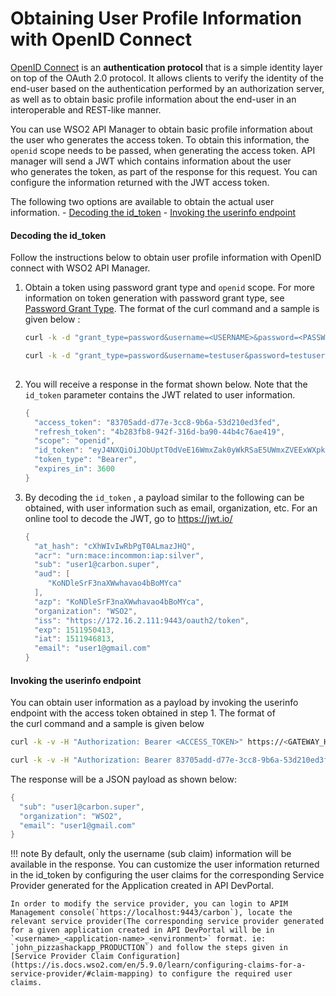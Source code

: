 # Obtaining User Profile Information with OpenID Connect

[OpenID Connect](http://openid.net/connect/) is an **authentication protocol** that is a simple identity layer on top of the OAuth 2.0 protocol. It allows clients to verify the identity of the end-user based on the authentication performed by an authorization server, as well as to obtain basic profile information about the end-user in an interoperable and REST-like manner.

You can use WSO2 API Manager to obtain basic profile information about the user who generates the access token. To obtain this information, the `openid` scope needs to be passed, when generating the access token. API manager will send a JWT which contains information about the user who generates the token, as part of the response for this request. You can configure the information returned with the JWT access token.


The following two options are available to obtain the actual user information.
    -   [Decoding the id_token](#decoding-the-id_token)
    -   [Invoking the userinfo endpoint](#invoking-the-userinfo-endpoint)
    
#### Decoding the id_token

Follow the instructions below to obtain user profile information with OpenID connect with WSO2 API Manager.

1.  Obtain a token using password grant type and `openid` scope. For more information on token generation with password grant type, see [Password Grant Type]({{base_path}}/learn/api-security/oauth2/grant-types/password-grant/). The format of the curl command and a sample is given below :

    ``` bash tab="Format"
    curl -k -d "grant_type=password&username=<USERNAME>&password=<PASSWORD>&scope=openid" -H "Authorization: Basic <BASE64 ENCODED CONSUMER_KEY:CONSUMER_SECRET>, Content-Type: application/x-www-form-urlencoded" https://<GATEWAY_HOSTNAME>:<PORT>/token
    ```
    
    ``` bash tab="Example"
    curl -k -d "grant_type=password&username=testuser&password=testuserpassword&scope=openid" -H "Authorization: Basic M1J6RFNrRFI5ZmQ5czRqY296R2xfVjh0QU5JYTpXeElqSkFJd0dqRWVYOHdHZGFfcGM1Wl94RjRh, Content-Type: application/x-www-form-urlencoded" https://apim.wso2.com:8243/token
            
    ```

2.  You will receive a response in the format shown below. Note that the `id_token` parameter contains the JWT related to user information.
    ``` java
    {
      "access_token": "83705add-d77e-3cc8-9b6a-53d210ed3fed",
      "refresh_token": "4b283fb8-942f-316d-ba90-44b4c76ae419",
      "scope": "openid",
      "id_token": "eyJ4NXQiOiJObUptT0dVeE16WmxZak0yWkRSaE5UWmxZVEExWXpkaFpUUmlPV0UwTldJMk0ySm1PVGMxWkEiLCJraWQiOiJkMGVjNTE0YTMyYjZmODhjMGFiZDEyYTI4NDA2OTliZGQzZGViYTlkIiwiYWxnIjoiUlMyNTYifQ.eyJhdF9oYXNoIjoiY1hoV0l2SXdSYlBnVDBBTG1hekpIUSIsImFjciI6InVybjptYWNlOmluY29tbW9uOmlhcDpzaWx2ZXIiLCJzdWIiOiJzdWJzY3JpYmVyQGNhcmJvbi5zdXBlciIsImF1ZCI6WyJLb05EbGVTckYzbmFYV3doYXZhbzRiQm9NWWNhIl0sImF6cCI6IktvTkRsZVNyRjNuYVhXd2hhdmFvNGJCb01ZY2EiLCJvcmdhbml6YXRpb24iOiJXU08yIiwiaXNzIjoiaHR0cHM6XC9cLzE3Mi4xNi4yLjExMTo5NDQzXC9vYXV0aDJcL3Rva2VuIiwiZXhwIjoxNTExOTUwNDEzLCJpYXQiOjE1MTE5NDY4MTMsImVtYWlsIjoic3ViMUBnbWFpbC5jb20ifQ.gdj0jn4PX5R4j5Y0ZNyEwi2G-NPq3_iW89NqkRxeszdcMLvDP-ncRWMaYyUYc-bQqADekTdQUC6ACSVUlJBKau3Oy8uu-AO8pajIm-hWEX_PBqoMRtFztxggmKFaL6G0rdRBIu8LzL5lbX2cTKss_zYwNmcPDsKDWdQDmL089Wg",
      "token_type": "Bearer",
      "expires_in": 3600
    }
    ```
    
3.  By decoding the `id_token` , a payload similar to the following can be obtained, with user information such as email, organization, etc. For an online tool to decode the JWT, go to <https://jwt.io/>

    ``` java
    {
      "at_hash": "cXhWIvIwRbPgT0ALmazJHQ",
      "acr": "urn:mace:incommon:iap:silver",
      "sub": "user1@carbon.super",
      "aud": [
         "KoNDleSrF3naXWwhavao4bBoMYca"
      ],
      "azp": "KoNDleSrF3naXWwhavao4bBoMYca",
      "organization": "WSO2",
      "iss": "https://172.16.2.111:9443/oauth2/token",
      "exp": 1511950413,
      "iat": 1511946813,
      "email": "user1@gmail.com"
    }
    ```

#### Invoking the userinfo endpoint

You can obtain user information as a payload by invoking the userinfo endpoint with the access token obtained in step 1. The format of the curl command and a sample is given below

``` bash tab="Format"
curl -k -v -H "Authorization: Bearer <ACCESS_TOKEN>" https://<GATEWAY_HOSTNAME>:<PORT>/userinfo
```

``` bash tab="Example"
curl -k -v -H "Authorization: Bearer 83705add-d77e-3cc8-9b6a-53d210ed3fed" https://apim.wso2.com:8243/userinfo
```

The response will be a JSON payload as shown below:

``` java
{
  "sub": "user1@carbon.super",
  "organization": "WSO2",
  "email": "user1@gmail.com"
}
```

!!! note
    By default, only the username (sub claim) information will be available in the response. You can customize the user information returned in the id_token by configuring the user claims for the corresponding Service Provider generated for the Application created in API DevPortal. 
    
    In order to modify the service provider, you can login to APIM Management console(`https://localhost:9443/carbon`), locate the relevant service provider(The corresponding service provider generated for a given application created in API DevPortal will be in 
    `<username>_<application-name>_<environment>` format. ie: `john_pizzashackapp_PRODUCTION`) and follow the steps given in [Service Provider Claim Configuration](https://is.docs.wso2.com/en/5.9.0/learn/configuring-claims-for-a-service-provider/#claim-mapping) to configure the required user claims.


